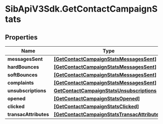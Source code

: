 # SibApiV3Sdk.GetContactCampaignStats

## Properties
Name | Type | Description | Notes
------------ | ------------- | ------------- | -------------
**messagesSent** | [**[GetContactCampaignStatsMessagesSent]**](GetContactCampaignStatsMessagesSent.md) |  | [optional] 
**hardBounces** | [**[GetContactCampaignStatsMessagesSent]**](GetContactCampaignStatsMessagesSent.md) |  | [optional] 
**softBounces** | [**[GetContactCampaignStatsMessagesSent]**](GetContactCampaignStatsMessagesSent.md) |  | [optional] 
**complaints** | [**[GetContactCampaignStatsMessagesSent]**](GetContactCampaignStatsMessagesSent.md) |  | [optional] 
**unsubscriptions** | [**GetContactCampaignStatsUnsubscriptions**](GetContactCampaignStatsUnsubscriptions.md) |  | [optional] 
**opened** | [**[GetContactCampaignStatsOpened]**](GetContactCampaignStatsOpened.md) |  | [optional] 
**clicked** | [**[GetContactCampaignStatsClicked]**](GetContactCampaignStatsClicked.md) |  | [optional] 
**transacAttributes** | [**[GetContactCampaignStatsTransacAttributes]**](GetContactCampaignStatsTransacAttributes.md) |  | [optional] 


